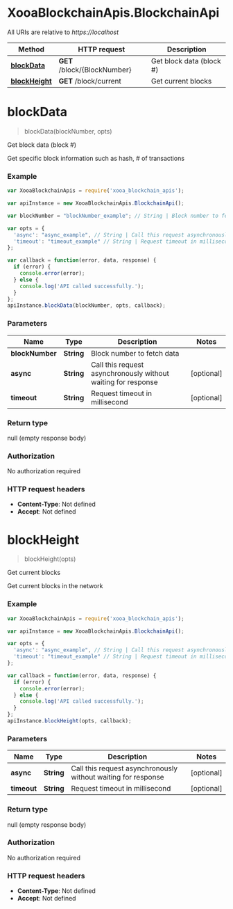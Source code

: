 # XooaBlockchainApis.BlockchainApi

All URIs are relative to *https://localhost*

Method | HTTP request | Description
------------- | ------------- | -------------
[**blockData**](BlockchainApi.md#blockData) | **GET** /block/{BlockNumber} | Get block data (block #)
[**blockHeight**](BlockchainApi.md#blockHeight) | **GET** /block/current | Get current blocks


<a name="blockData"></a>
# **blockData**
> blockData(blockNumber, opts)

Get block data (block #)

Get specific block information such as hash, # of transactions

### Example
```javascript
var XooaBlockchainApis = require('xooa_blockchain_apis');

var apiInstance = new XooaBlockchainApis.BlockchainApi();

var blockNumber = "blockNumber_example"; // String | Block number to fetch data

var opts = { 
  'async': "async_example", // String | Call this request asynchronously without waiting for response
  'timeout': "timeout_example" // String | Request timeout in millisecond
};

var callback = function(error, data, response) {
  if (error) {
    console.error(error);
  } else {
    console.log('API called successfully.');
  }
};
apiInstance.blockData(blockNumber, opts, callback);
```

### Parameters

Name | Type | Description  | Notes
------------- | ------------- | ------------- | -------------
 **blockNumber** | **String**| Block number to fetch data | 
 **async** | **String**| Call this request asynchronously without waiting for response | [optional] 
 **timeout** | **String**| Request timeout in millisecond | [optional] 

### Return type

null (empty response body)

### Authorization

No authorization required

### HTTP request headers

 - **Content-Type**: Not defined
 - **Accept**: Not defined

<a name="blockHeight"></a>
# **blockHeight**
> blockHeight(opts)

Get current blocks

Get current blocks in the network

### Example
```javascript
var XooaBlockchainApis = require('xooa_blockchain_apis');

var apiInstance = new XooaBlockchainApis.BlockchainApi();

var opts = { 
  'async': "async_example", // String | Call this request asynchronously without waiting for response
  'timeout': "timeout_example" // String | Request timeout in millisecond
};

var callback = function(error, data, response) {
  if (error) {
    console.error(error);
  } else {
    console.log('API called successfully.');
  }
};
apiInstance.blockHeight(opts, callback);
```

### Parameters

Name | Type | Description  | Notes
------------- | ------------- | ------------- | -------------
 **async** | **String**| Call this request asynchronously without waiting for response | [optional] 
 **timeout** | **String**| Request timeout in millisecond | [optional] 

### Return type

null (empty response body)

### Authorization

No authorization required

### HTTP request headers

 - **Content-Type**: Not defined
 - **Accept**: Not defined

